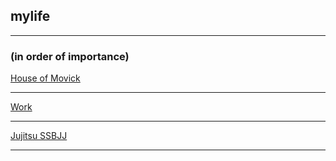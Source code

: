 ## mylife  

---

### (in order of importance)


[House of Movick](/houseofmovick)

---

[Work](/work)

---

[Jujitsu SSBJJ](https://www.steamboatbjj.com/)


---


